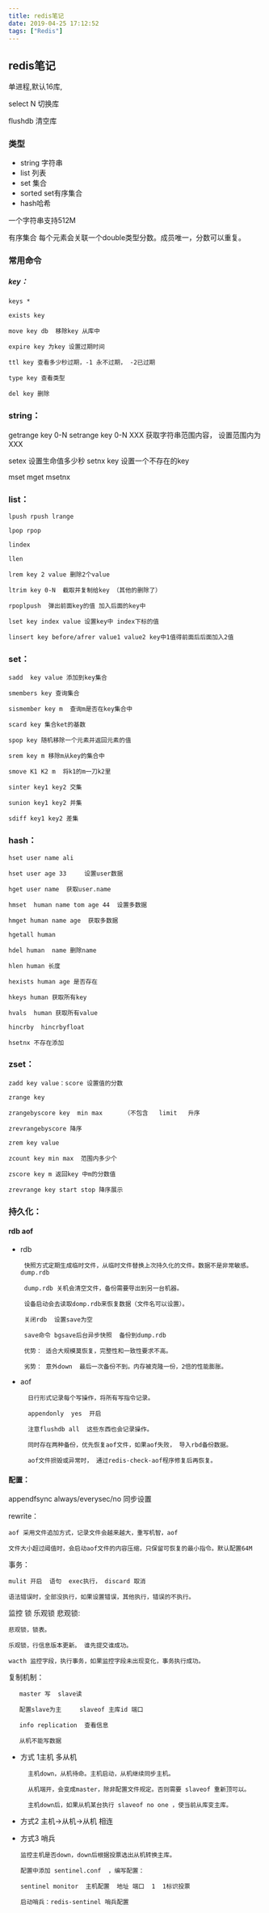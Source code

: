 ```yaml
---
title: redis笔记
date: 2019-04-25 17:12:52
tags: ["Redis"]
---
```


## redis笔记 
单进程,默认16库,

select  N  切换库

flushdb 清空库
 

### 类型
 
* string 字符串
* list 列表 
* set 集合  
* sorted set有序集合 
* hash哈希

一个字符串支持512M
 
有序集合 每个元素会关联一个double类型分数。成员唯一，分数可以重复。

### 常用命令
##### key：

    keys *
      
    exists key
    
    move key db  移除key 从库中
    
    expire key 为key 设置过期时间
    
    ttl key 查看多少秒过期，-1 永不过期， -2已过期
    
    type key 查看类型
    
    del key 删除

### string：
getrange key 0-N  setrange key 0-N XXX   获取字符串范围内容， 设置范围内为XXX
 
setex 设置生命值多少秒  setnx key 设置一个不存在的key

mset mget msetnx 

### list：

    lpush rpush lrange
     
    lpop rpop
     
    lindex
     
    llen
    
    lrem key 2 value 删除2个value
     
    ltrim key 0-N  截取并复制给key （其他的删除了）
    
    rpoplpush  弹出前面key的值 加入后面的key中
    
    lset key index value 设置key中 index下标的值
    
    linsert key before/afrer value1 value2 key中1值得前面后后面加入2值 

### set：
    sadd  key value 添加到key集合
    
    smembers key 查询集合  
    
    sismember key m  查询m是否在key集合中
    
    scard key 集合ket的基数
    
    spop key 随机移除一个元素并返回元素的值
    
    srem key m 移除m从key的集合中
    
    smove K1 K2 m  将k1的m一刀k2里
    
    sinter key1 key2 交集
    
    sunion key1 key2 并集
    
    sdiff key1 key2 差集 

### hash：
    hset user name ali 
    
    hset user age 33     设置user数据
    
    hget user name  获取user.name
    
    hmset  human name tom age 44  设置多数据
    
    hmget human name age  获取多数据
    
    hgetall human  
    
    hdel human  name 删除name
    
    hlen human 长度
    
    hexists human age 是否存在
    
    hkeys human 获取所有key 
    
    hvals  human 获取所有value 
    
    hincrby  hincrbyfloat   
    
    hsetnx 不存在添加


### zset：
    zadd key value：score 设置值的分数
    
    zrange key 
    
    zrangebyscore key  min max      （不包含   limit   升序
    
    zrevrangebyscore 降序
    
    zrem key value 
    
    zcount key min max  范围内多少个
    
    zscore key m 返回key 中m的分数值
    
    zrevrange key start stop 降序展示


### 持久化：
#### rdb aof

 * rdb 
  
        快照方式定期生成临时文件，从临时文件替换上次持久化的文件。数据不是非常敏感。 dump.rdb
        
        dump.rdb 关机会清空文件，备份需要导出到另一台机器。
        
        设备启动会去读取domp.rdb来恢复数据（文件名可以设置）。
        
        关闭rdb  设置save为空
        
        save命令 bgsave后台异步快照  备份到dump.rdb 
    
        优势： 适合大规模莫恢复，完整性和一致性要求不高。
            
        劣势： 意外down  最后一次备份不到。内存被克隆一份，2倍的性能膨胀。

* aof

        日行形式记录每个写操作，将所有写指令记录。
         
        appendonly  yes  开启
        
        注意flushdb all  这些东西也会记录操作。
        
        同时存在两种备份，优先恢复aof文件，如果aof失败， 导入rbd备份数据。
        
        aof文件损毁或异常时， 通过redis-check-aof程序修复后再恢复。

#### 配置： 
appendfsync    always/everysec/no  同步设置

rewrite：

    aof 采用文件追加方式，记录文件会越来越大，重写机智，aof

    文件大小超过阈值时，会启动aof文件的内容压缩，只保留可恢复的最小指令。默认配置64M

事务：

    mulit 开启  语句  exec执行， discard 取消

    语法错误时，全部没执行，如果设置错误，其他执行，错误的不执行。

监控 锁 乐观锁 悲观锁:

    悲观锁，锁表。

    乐观锁，行信息版本更新。 谁先提交谁成功。

    wacth 监控字段，执行事务，如果监控字段未出现变化，事务执行成功。



复制机制：

       master 写  slave读
    
       配置slave为主     slaveof 主库id 端口
    
       info replication  查看信息
    
       从机不能写数据

* 方式 1主机 多从机

        主机down，从机待命。主机启动，从机继续同步主机。
    
        从机端开，会变成master，除非配置文件规定。否则需要 slaveof 重新顶可以。
    
        主机down后，如果从机某台执行 slaveof no one ，使当前从库变主库。

* 方式2 主机->从机->从机  相连

* 方式3 哨兵

      监控主机是否down，down后根据投票选出从机转换主库。
    
      配置中添加 sentinel.conf  ，编写配置：
    
      sentinel monitor  主机配置  地址 端口  1  1标识投票
    
      启动哨兵：redis-sentinel 哨兵配置 









